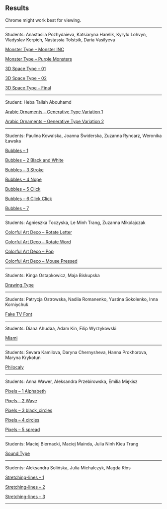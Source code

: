 ## Results

Chrome might work best for viewing.

---

Students: Anastasiia Pozhydaieva, Katsiaryna Harelik, Kyrylo Lohvyn, Vladyslav Kerpich, Nastassia Tolstsik, Daria Vasilyeva

[Monster Type – Monster INC](3d-and-monster/monster-inc/MONS/)

[Monster Type – Purple Monsters](3d-and-monster/purple/)

[3D Space Type – 01](3d-and-monster/type_template_3d/)

[3D Space Type – 02](3d-and-monster/space/)

[3D Space Type – Final](3d-and-monster/space_final/)

---

Student: Heba Tallah Abouhamd

[Arabic Ornaments – Generative Type Variation 1](arabic-ornament/GenerativeType/var1/)

[Arabic Ornaments – Generative Type Variation 2](arabic-ornament/GenerativeType/var2/)

---

Students: Paulina Kowalska, Joanna Świderska, Zuzanna Ryncarz, Weronika Ławska

[Bubbles – 1](bubbles/1/)

[Bubbles – 2 Black and White](bubbles/2-blackwhite/)

[Bubbles – 3 Stroke](bubbles/3-stroke/)

[Bubbles – 4 Nope](bubbles/4-nope/)

[Bubbles – 5 Click](bubbles/5-click/)

[Bubbles – 6 Click Click](bubbles/6-click2/)

[Bubbles – 7](bubbles/7/)

---

Students: Agnieszka Toczyska, Le Minh Trang, Zuzanna Mikolajczak

[Colorful Art Deco – Rotate Letter](colorful-art-deco/1-rotate_letter/empty_example/)

[Colorful Art Deco – Rotate Word](colorful-art-deco/2-rotate_word/empty_example/)

[Colorful Art Deco – Pop](colorful-art-deco/3-pop/)

[Colorful Art Deco – Mouse Pressed](colorful-art-deco/4-mouse_pressed/)

---

Students: Kinga Ostapkowicz, Maja Biskupska

[Drawing Type](drawing-type/)

---

Students: Patrycja Ostrowska, Nadiia Romanenko, Yustina Sokolenko, Inna Korniychuk
 
[Fake TV Font](fake-tv-font/)

---

Students: Diana Ahudøa, Adam Kin, Filip Wyrzykowski

[Miami](miami/)

---

Students: Sevara Kamilova, Daryna Chernysheva, Hanna Prokhorova, Maryna Krykotun

[Philocaly](philocaly/)

---

Students: Anna Wawer, Aleksandra Przebirowska, Emilia Miękisz

[Pixels – 1 Alphabeth](pixels/0_alphabeth/)

[Pixels – 2 Wave](pixels/1_wave/)

[Pixels – 3 black_circles](pixels/2_black_circles/)

[Pixels – 4 circles](pixels/3_circles/)

[Pixels – 5 spread](pixels/4_spread/)

---

Students: Maciej Biernacki, Maciej Mainda, Julia Ninh Kieu Trang 

[Sound Type](sound-type/sketch/)

---

Students: Aleksandra Solińska, Julia Michalczyk, Magda Kłos

[Stretching-lines – 1](stretching-lines/type_template/)

[Stretching-lines – 2](stretching-lines/type_template_2/)

[Stretching-lines – 3](stretching-lines/type_template_3/)

---
